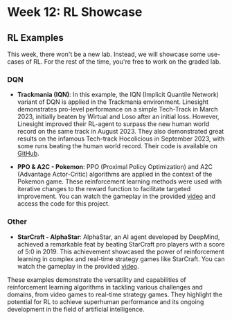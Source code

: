 # Week 12: RL Showcase

## RL Examples

This week, there won't be a new lab. Instead, we will showcase some use-cases of RL. For the rest of the time, you're free to work on the graded lab.

### DQN

- **Trackmania (IQN)**: In this example, the IQN (Implicit Quantile Network) variant of DQN is applied in the Trackmania environment. Linesight demonstrates pro-level performance on a simple Tech-Track in March 2023, initially beaten by Wirtual and Loso after an initial loss. However, Linesight improved their RL-agent to surpass the new human world record on the same track in August 2023. They also demonstrated great results on the infamous Tech-track Hocolicious in September 2023, with some runs beating the human world record. Their code is available on [GitHub](https://github.com).

- **PPO & A2C - Pokemon**: PPO (Proximal Policy Optimization) and A2C (Advantage Actor-Critic) algorithms are applied in the context of the Pokemon game. These reinforcement learning methods were used with iterative changes to the reward function to facilitate targeted improvement. You can watch the gameplay in the provided [video](video_link) and access the code for this project.

### Other

- **StarCraft - AlphaStar**: AlphaStar, an AI agent developed by DeepMind, achieved a remarkable feat by beating StarCraft pro players with a score of 5:0 in 2019. This achievement showcased the power of reinforcement learning in complex and real-time strategy games like StarCraft. You can watch the gameplay in the provided [video](video_link).

These examples demonstrate the versatility and capabilities of reinforcement learning algorithms in tackling various challenges and domains, from video games to real-time strategy games. They highlight the potential for RL to achieve superhuman performance and its ongoing development in the field of artificial intelligence.

